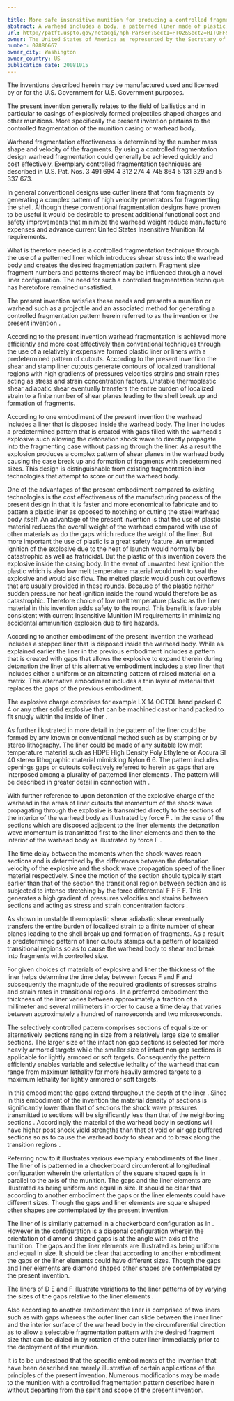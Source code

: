 ```yaml
---

title: More safe insensitive munition for producing a controlled fragmentation pattern
abstract: A warhead includes a body, a patterned liner made of plastic, and an explosive charge disposed within the liner. The liner pattern is formed of gaps and liner elements. The explosive charge includes a first set of sections that are disposed adjacent to the liner gaps and a second set of sections that are disposed adjacent to the liner elements. Upon detonation of the explosive charge and because of the temporal delay in transmitting the detonation energy between these two sets of sections, the warhead body is caused to shear and break into fragments with controlled size. The use of plastic as the liner material also provides a welcome safety feature for this warhead. In the event of unwanted heat ignition, the plastic (which is also low melt temperature material), would melt to seal the explosive and would also flow. Because of the plastic, neither sudden pressure nor heat/ignition inside the round, would therefore be as catastrophic.
url: http://patft.uspto.gov/netacgi/nph-Parser?Sect1=PTO2&Sect2=HITOFF&p=1&u=%2Fnetahtml%2FPTO%2Fsearch-adv.htm&r=1&f=G&l=50&d=PALL&S1=07886667&OS=07886667&RS=07886667
owner: The United States of America as represented by the Secretary of the Army
number: 07886667
owner_city: Washington
owner_country: US
publication_date: 20081015
---
```

The inventions described herein may be manufactured used and licensed by or for the U.S. Government for U.S. Government purposes.

The present invention generally relates to the field of ballistics and in particular to casings of explosively formed projectiles shaped charges and other munitions. More specifically the present invention pertains to the controlled fragmentation of the munition casing or warhead body.

Warhead fragmentation effectiveness is determined by the number mass shape and velocity of the fragments. By using a controlled fragmentation design warhead fragmentation could generally be achieved quickly and cost effectively. Exemplary controlled fragmentation techniques are described in U.S. Pat. Nos. 3 491 694 4 312 274 4 745 864 5 131 329 and 5 337 673.

In general conventional designs use cutter liners that form fragments by generating a complex pattern of high velocity penetrators for fragmenting the shell. Although these conventional fragmentation designs have proven to be useful it would be desirable to present additional functional cost and safety improvements that minimize the warhead weight reduce manufacture expenses and advance current United States Insensitive Munition IM requirements.

What is therefore needed is a controlled fragmentation technique through the use of a patterned liner which introduces shear stress into the warhead body and creates the desired fragmentation pattern. Fragment size fragment numbers and patterns thereof may be influenced through a novel liner configuration. The need for such a controlled fragmentation technique has heretofore remained unsatisfied.

The present invention satisfies these needs and presents a munition or warhead such as a projectile and an associated method for generating a controlled fragmentation pattern herein referred to as the invention or the present invention .

According to the present invention warhead fragmentation is achieved more efficiently and more cost effectively than conventional techniques through the use of a relatively inexpensive formed plastic liner or liners with a predetermined pattern of cutouts. According to the present invention the shear and stamp liner cutouts generate contours of localized transitional regions with high gradients of pressures velocities strains and strain rates acting as stress and strain concentration factors. Unstable thermoplastic shear adiabatic shear eventually transfers the entire burden of localized strain to a finite number of shear planes leading to the shell break up and formation of fragments.

According to one embodiment of the present invention the warhead includes a liner that is disposed inside the warhead body. The liner includes a predetermined pattern that is created with gaps filled with the warhead s explosive such allowing the detonation shock wave to directly propagate into the fragmenting case without passing through the liner. As a result the explosion produces a complex pattern of shear planes in the warhead body causing the case break up and formation of fragments with predetermined sizes. This design is distinguishable from existing fragmentation liner technologies that attempt to score or cut the warhead body.

One of the advantages of the present embodiment compared to existing technologies is the cost effectiveness of the manufacturing process of the present design in that it is faster and more economical to fabricate and to pattern a plastic liner as opposed to notching or cutting the steel warhead body itself. An advantage of the present invention is that the use of plastic material reduces the overall weight of the warhead compared with use of other materials as do the gaps which reduce the weight of the liner. But more important the use of plastic is a great safety feature. An unwanted ignition of the explosive due to the heat of launch would normally be catastrophic as well as fratricidal. But the plastic of this invention covers the explosive inside the casing body. In the event of unwanted heat ignition the plastic which is also low melt temperature material would melt to seal the explosive and would also flow. The melted plastic would push out overflows that are usually provided in these rounds. Because of the plastic neither sudden pressure nor heat ignition inside the round would therefore be as catastrophic. Therefore choice of low melt temperature plastic as the liner material in this invention adds safety to the round. This benefit is favorable consistent with current Insensitive Munition IM requirements in minimizing accidental ammunition explosion due to fire hazards.

According to another embodiment of the present invention the warhead includes a stepped liner that is disposed inside the warhead body. While as explained earlier the liner in the previous embodiment includes a pattern that is created with gaps that allows the explosive to expand therein during detonation the liner of this alternative embodiment includes a step liner that includes either a uniform or an alternating pattern of raised material on a matrix. This alternative embodiment includes a thin layer of material that replaces the gaps of the previous embodiment.

The explosive charge comprises for example LX 14 OCTOL hand packed C 4 or any other solid explosive that can be machined cast or hand packed to fit snugly within the inside of liner .

As further illustrated in more detail in the pattern of the liner could be formed by any known or conventional method such as by stamping or by stereo lithography. The liner could be made of any suitable low melt temperature material such as HDPE High Density Poly Ethylene or Accura SI 40 stereo lithographic material mimicking Nylon 6 6. The pattern includes openings gaps or cutouts collectively referred to herein as gaps that are interposed among a plurality of patterned liner elements . The pattern will be described in greater detail in connection with .

With further reference to upon detonation of the explosive charge of the warhead in the areas of liner cutouts the momentum of the shock wave propagating through the explosive is transmitted directly to the sections of the interior of the warhead body as illustrated by force F . In the case of the sections which are disposed adjacent to the liner elements the detonation wave momentum is transmitted first to the liner elements and then to the interior of the warhead body as illustrated by force F .

The time delay between the moments when the shock waves reach sections and is determined by the differences between the detonation velocity of the explosive and the shock wave propagation speed of the liner material respectively. Since the motion of the section should typically start earlier than that of the section the transitional region between section and is subjected to intense stretching by the force differential F F F F. This generates a high gradient of pressures velocities and strains between sections and acting as stress and strain concentration factors .

As shown in unstable thermoplastic shear adiabatic shear eventually transfers the entire burden of localized strain to a finite number of shear planes leading to the shell break up and formation of fragments. As a result a predetermined pattern of liner cutouts stamps out a pattern of localized transitional regions so as to cause the warhead body to shear and break into fragments with controlled size.

For given choices of materials of explosive and liner the thickness of the liner helps determine the time delay between forces F and F and subsequently the magnitude of the required gradients of stresses strains and strain rates in transitional regions . In a preferred embodiment the thickness of the liner varies between approximately a fraction of a millimeter and several millimeters in order to cause a time delay that varies between approximately a hundred of nanoseconds and two microseconds.

The selectively controlled pattern comprises sections of equal size or alternatively sections ranging in size from a relatively large size to smaller sections. The larger size of the intact non gap sections is selected for more heavily armored targets while the smaller size of intact non gap sections is applicable for lightly armored or soft targets. Consequently the pattern efficiently enables variable and selective lethality of the warhead that can range from maximum lethality for more heavily armored targets to a maximum lethality for lightly armored or soft targets.

In this embodiment the gaps extend throughout the depth of the liner . Since in this embodiment of the invention the material density of sections is significantly lower than that of sections the shock wave pressures transmitted to sections will be significantly less than that of the neighboring sections . Accordingly the material of the warhead body in sections will have higher post shock yield strengths than that of void or air gap buffered sections so as to cause the warhead body to shear and to break along the transition regions .

Referring now to it illustrates various exemplary embodiments of the liner . The liner of is patterned in a checkerboard circumferential longitudinal configuration wherein the orientation of the square shaped gaps is in parallel to the axis of the munition. The gaps and the liner elements are illustrated as being uniform and equal in size. It should be clear that according to another embodiment the gaps or the liner elements could have different sizes. Though the gaps and liner elements are square shaped other shapes are contemplated by the present invention.

The liner of is similarly patterned in a checkerboard configuration as in . However in the configuration is a diagonal configuration wherein the orientation of diamond shaped gaps is at the angle with axis of the munition. The gaps and the liner elements are illustrated as being uniform and equal in size. It should be clear that according to another embodiment the gaps or the liner elements could have different sizes. Though the gaps and liner elements are diamond shaped other shapes are contemplated by the present invention.

The liners of D E and F illustrate variations to the liner patterns of by varying the sizes of the gaps relative to the liner elements .

Also according to another embodiment the liner is comprised of two liners such as with gaps whereas the outer liner can slide between the inner liner and the interior surface of the warhead body in the circumferential direction as to allow a selectable fragmentation pattern with the desired fragment size that can be dialed in by rotation of the outer liner immediately prior to the deployment of the munition.

It is to be understood that the specific embodiments of the invention that have been described are merely illustrative of certain applications of the principles of the present invention. Numerous modifications may be made to the munition with a controlled fragmentation pattern described herein without departing from the spirit and scope of the present invention.

